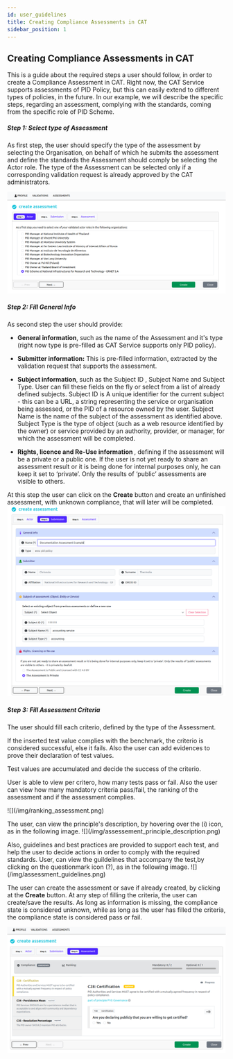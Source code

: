 ```yaml
---
id: user_guidelines
title: Creating Compliance Assessments in CAT 
sidebar_position: 1
---
```


## Creating Compliance Assessments in CAT 
<p> This is a guide about the required steps a user should follow, in order to create a Compliance Assessment in CAT. Right now, the CAT Service supports assessments of PID Policy, but this can easily extend to different types of policies, in the future. In our example, we will describe the specific steps, regarding an assessment, complying with the standards, coming from the specific role of PID Scheme. </p>

##### Step 1: Select type of Assessment
<p> As first step, the user should specify the type of the assessment by selecting the Organisation, on behalf of which he submits the assessment and define the standards the Assessment should comply be selecting the Actor role. The type of the Assessment can be selected only if a corresponding validation request is already approved by the CAT administrators. </p>

![](/img/create_assessment_step1.png) 

##### Step 2: Fill General Info
<p> As second step the user should provide:</p>

+ <b> General information</b>, such as the name of the Assessment and it's type (right now type is pre-filled as CAT Service supports only PID policy).
+ <b> Submitter information:</b> This is pre-filled information, extracted by the validation request that supports the assessment.
+ <b> Subject information</b>, such as the Subject ID , Subject Name and Subject Type. User can fill these fields on the fly or select from a list of already defined subjects.
Subject ID is A unique identifier for the current subject - this can be a URL, a string representing the service or organisation being assessed, or the PID of a resource owned by the user.
Subject Name is the name of the subject of the assessment as identified above.
Subject Type is the type of object (such as a web resource identified by the owner) or service provided by an authority, provider, or manager, for which the assessment will  be completed. 

+ <b> Rights, licence and Re-Use information </b>, defining if the assessment will be a private or a public one.
If the user is not yet ready to share an assessment result or it is being done for internal purposes only, he can keep it set to ‘private’. Only the results of ‘public’ assessments are visible to others. 

At this step the user can click on the <b>Create</b> button and create an unfinished assessment, with unknown compliance, that will later will be completed. 
![](/img/create_assessment_step2.png)

##### Step 3: Fill Assessment Criteria
<p> The user should fill each criterio, defined by the type of the Assessment.</p>
<p> If the inserted test value complies with the benchmark, the criterio is considered successful, else it fails. Also the user can add evidences to prove their declaration of test values.</p>
<p> Test values are accumulated and decide the success of the criterio. </p>
<p> User is able to view per critero, how many tests pass or fail. Also the user can view how many mandatory criteria pass/fail, the ranking of the assessment and if the assessment complies. </p> ![](/img/ranking_assessment.png)



<p> The user, can view the principle's description, by hovering over the (i) icon, as in the following image. ![](/img/assessement_principle_description.png) </p> 

<p> Also, guidelines and best practices are provided to support each test, and help the user to decide actions in order to comply with the required standards. User, can view the guildelines that accompany the test,by clicking on the questionmark icon (?), as in the following image. ![](/img/assessment_guidelines.png) </p> 


<p> The user can create the assessment or save if already created, by clicking at the <b>Create</b> button. At any step of filling the criteria, the user can create/save the results. As long as information is missing, the compliance state is considered unknown, while as long as the user has filled the criteria, the compliance state is considered pass or fail.  </p>

![](/img/create_assessment_step3.png)
